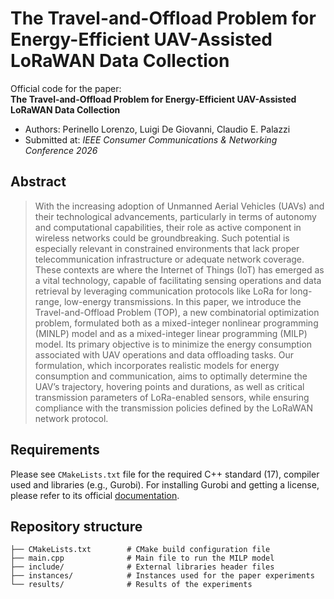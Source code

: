 # The Travel-and-Offload Problem for Energy-Efficient UAV-Assisted LoRaWAN Data Collection

Official code for the paper:  
**The Travel-and-Offload Problem for Energy-Efficient UAV-Assisted LoRaWAN Data Collection**  
- Authors: Perinello Lorenzo, Luigi De Giovanni, Claudio E. Palazzi
- Submitted at: *IEEE Consumer Communications & Networking Conference 2026*

## Abstract
> With the increasing adoption of Unmanned Aerial Vehicles (UAVs) and their technological advancements, particularly in terms of autonomy and computational capabilities, their role as active component in wireless networks could be groundbreaking. Such potential is especially relevant in constrained environments that lack proper telecommunication infrastructure or adequate network coverage. These contexts are where the Internet of Things (IoT) has emerged as a vital technology, capable of facilitating sensing operations and data retrieval by leveraging communication protocols like LoRa for long-range, low-energy transmissions. 
In this paper, we introduce the Travel-and-Offload Problem (TOP), a new combinatorial optimization problem, formulated both as a mixed-integer nonlinear programming (MINLP) model and as a mixed-integer linear programming (MILP) model. Its primary objective is to minimize the energy consumption associated with UAV operations and data offloading tasks. Our formulation, which incorporates realistic models for energy consumption and communication, aims to optimally determine the UAV’s trajectory, hovering points and durations, as well as critical transmission parameters of LoRa-enabled sensors, while ensuring compliance with the transmission policies defined by the LoRaWAN network protocol.


## Requirements
Please see `CMakeLists.txt` file for the required  C++ standard (17), compiler used and libraries (e.g., Gurobi). For installing Gurobi and getting a license, please refer to its official [documentation](https://support.gurobi.com/hc/en-us).


## Repository structure
```
├── CMakeLists.txt        # CMake build configuration file
├── main.cpp              # Main file to run the MILP model
├── include/              # External libraries header files
├── instances/            # Instances used for the paper experiments
└── results/              # Results of the experiments
```